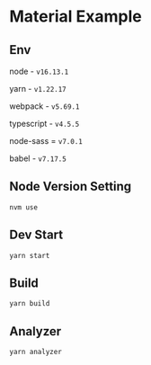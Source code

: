 # Material Example

## Env

node - `v16.13.1`

yarn - `v1.22.17`

webpack - `v5.69.1`

typescript - `v4.5.5`

node-sass = `v7.0.1`

babel - `v7.17.5`

## Node Version Setting

```shell
nvm use

```

## Dev Start

```shell
yarn start

```

## Build

```shell
yarn build

```

## Analyzer

```shell
yarn analyzer

```
